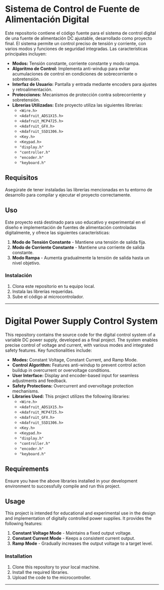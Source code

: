 # Sistema de Control de Fuente de Alimentación Digital

Este repositorio contiene el código fuente para el sistema de control digital de una fuente de alimentación DC ajustable, desarrollado como proyecto final. El sistema permite un control preciso de tensión y corriente, con varios modos y funciones de seguridad integradas. Las características principales incluyen:

- **Modos:** Tensión constante, corriente constante y modo rampa.
- **Algoritmo de Control:** Implementa anti-windup para evitar acumulaciones de control en condiciones de sobrecorriente o sobretensión.
- **Interfaz de Usuario:** Pantalla y entrada mediante encoders para ajustes y retroalimentación.
- **Protecciones:** Mecanismos de protección contra sobrecorriente y sobretensión.
- **Librerías Utilizadas:** Este proyecto utiliza las siguientes librerías:
  - `<Wire.h>`
  - `<Adafruit_ADS1X15.h>`
  - `<Adafruit_MCP4725.h>`
  - `<Adafruit_GFX.h>`
  - `<Adafruit_SSD1306.h>`
  - `<Key.h>`
  - `<Keypad.h>`
  - `"display.h"`
  - `"controller.h"`
  - `"encoder.h"`
  - `"keyboard.h"`

## Requisitos

Asegúrate de tener instaladas las librerías mencionadas en tu entorno de desarrollo para compilar y ejecutar el proyecto correctamente.

## Uso

Este proyecto está destinado para uso educativo y experimental en el diseño e implementación de fuentes de alimentación controladas digitalmente, y ofrece las siguientes características:

1. **Modo de Tensión Constante** - Mantiene una tensión de salida fija.
2. **Modo de Corriente Constante** - Mantiene una corriente de salida constante.
3. **Modo Rampa** - Aumenta gradualmente la tensión de salida hasta un nivel objetivo.

### Instalación

1. Clona este repositorio en tu equipo local.
2. Instala las librerías requeridas.
3. Sube el código al microcontrolador.

--- 
# Digital Power Supply Control System

This repository contains the source code for the digital control system of a variable DC power supply, developed as a final project. The system enables precise control of voltage and current, with various modes and integrated safety features. Key functionalities include:

- **Modes:** Constant Voltage, Constant Current, and Ramp Mode.
- **Control Algorithm:** Features anti-windup to prevent control action buildup in overcurrent or overvoltage conditions.
- **User Interface:** Display and encoder-based input for seamless adjustments and feedback.
- **Safety Protections:** Overcurrent and overvoltage protection mechanisms.
- **Libraries Used:** This project utilizes the following libraries:
  - `<Wire.h>`
  - `<Adafruit_ADS1X15.h>`
  - `<Adafruit_MCP4725.h>`
  - `<Adafruit_GFX.h>`
  - `<Adafruit_SSD1306.h>`
  - `<Key.h>`
  - `<Keypad.h>`
  - `"display.h"`
  - `"controller.h"`
  - `"encoder.h"`
  - `"keyboard.h"`

## Requirements

Ensure you have the above libraries installed in your development environment to successfully compile and run this project.

## Usage

This project is intended for educational and experimental use in the design and implementation of digitally controlled power supplies. It provides the following features:

1. **Constant Voltage Mode** - Maintains a fixed output voltage.
2. **Constant Current Mode** - Keeps a consistent current output.
3. **Ramp Mode** - Gradually increases the output voltage to a target level.

### Installation

1. Clone this repository to your local machine.
2. Install the required libraries.
3. Upload the code to the microcontroller.

---
